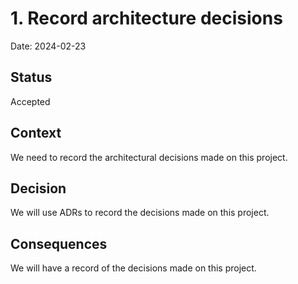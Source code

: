 # 1. Record architecture decisions

Date: 2024-02-23

## Status

Accepted

## Context

We need to record the architectural decisions made on this project.

## Decision

We will use ADRs to record the decisions made on this project.

## Consequences

We will have a record of the decisions made on this project.
